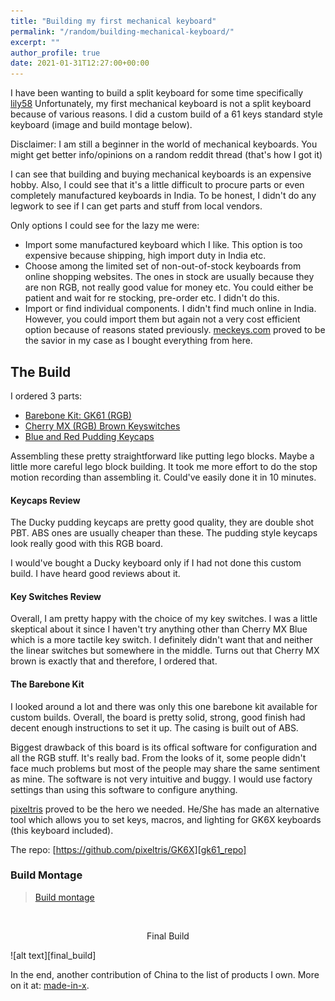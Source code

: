 ```yaml
---
title: "Building my first mechanical keyboard"
permalink: "/random/building-mechanical-keyboard/"
excerpt: ""
author_profile: true
date: 2021-01-31T12:27:00+00:00
---
```


I have been wanting to build a split keyboard for some time specifically
[lily58][lily58] Unfortunately, my first mechanical keyboard is not a split
keyboard because of various reasons. I did a custom build of a 61 keys standard
style keyboard (image and build montage below).

Disclaimer: I am still a beginner in the world of mechanical keyboards. You
might get better info/opinions on a random reddit thread (that's how I got
it)

I can see that building and buying mechanical keyboards is an expensive hobby.
Also, I could see that it's a little difficult to procure parts or even
completely manufactured keyboards in India. To be honest, I didn't do any
legwork to see if I can get parts and stuff from local vendors.

Only options I could see for the lazy me were:
- Import some manufactured keyboard which I like. This option is too expensive
  because shipping, high import duty in India etc.
- Choose among the limited set of non-out-of-stock keyboards from online
  shopping websites. The ones in stock are usually because they are non RGB,
  not really good value for money etc. You could either be patient and wait for
  re stocking, pre-order etc. I didn't do this.
- Import or find individual components. I didn't find much online in India.
  However, you could import them but again not a very cost efficient option
  because of reasons stated previously. [meckeys.com][meckeys] proved to be the
  savior in my case as I bought everything from here.

## The Build

I ordered 3 parts:

- [Barebone Kit: GK61 (RGB)][barebone_kit]
- [Cherry MX (RGB) Brown Keyswitches][keyswitches]
- [Blue and Red Pudding Keycaps][keycaps]

Assembling these pretty straightforward like putting lego blocks. Maybe a little
more careful lego block building. It took me more effort to do the stop motion
recording than assembling it. Could've easily done it in 10 minutes.

#### Keycaps Review

The Ducky pudding keycaps are pretty good quality, they are double shot PBT.
ABS ones are usually cheaper than these. The pudding style keycaps look really
good with this RGB board.

I would've bought a Ducky keyboard only if I had not done this custom
build. I have heard good reviews about it.

#### Key Switches Review

Overall, I am pretty happy with the choice of my key switches. I was a little
skeptical about it since I haven't try anything other than Cherry MX Blue which
is a more tactile key switch. I definitely didn't want that and neither the
linear switches but somewhere in the middle. Turns out that Cherry MX brown is
exactly that and therefore, I ordered that.

#### The Barebone Kit

I looked around a lot and there was only this one barebone kit available for
custom builds. Overall, the board is pretty solid, strong, good finish had
decent enough instructions to set it up. The casing is built out of ABS.

Biggest drawback of this board is its offical software for configuration and
all the RGB stuff. It's really bad. From the looks of it, some people didn't
face much problems but most of the people may share the same sentiment as mine.
The software is not very intuitive and buggy. I would use factory settings than
using this software to configure anything.

[pixeltris][pixeltris] proved to be the hero we needed. He/She has made an
alternative tool which allows you to set keys, macros, and lighting for GK6X
keyboards (this keyboard included).

The repo: [https://github.com/pixeltris/GK6X][gk61_repo]


### Build Montage

<blockquote class="imgur-embed-pub" lang="en" data-id="a/zpz6Dl4"  ><a href="//imgur.com/a/zpz6Dl4">Build montage</a></blockquote><script async src="//s.imgur.com/min/embed.js" charset="utf-8"></script>

<br>

<p style="text-align: center">Final Build</p>
![alt text][final_build]

In the end, another contribution of China to the list of products I own. More on it at: [made-in-x][made-in-x].


[final_build]: /assets/images/final_build.jpg
[lily58]: https://github.com/kata0510/Lily58
[barebone_kit]: https://www.meckeys.com/shop/keyboard/60-keyboard/gk61-barebone-kit/
[keycaps]: https://www.meckeys.com/shop/accessories/keyboard-accessories/keycaps/ducky-blue-and-red-pudding-keycaps/
[keyswitches]: https://www.meckeys.com/shop/accessories/keyboard-accessories/key-switches/cherry-mx-rgb-switch/
[meckeys]: https://www.meckeys.com/
[pixeltris]: https://github.com/pixeltris
[gk61_repo]: https://github.com/pixeltris/GK6X
[made-in-x]: https://vipul.xyz/2020/10/made-in-x
